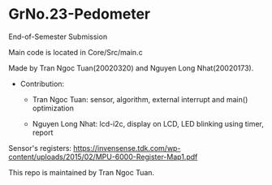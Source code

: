 # GrNo.23-Pedometer
End-of-Semester Submission

Main code is located in Core/Src/main.c

Made by Tran Ngoc Tuan(20020320) and Nguyen Long Nhat(20020173).
- Contribution:
  
  + Tran Ngoc Tuan: sensor, algorithm, external interrupt and main() optimization
  
  + Nguyen Long Nhat: lcd-i2c, display on LCD, LED blinking using timer, report

Sensor's registers: https://invensense.tdk.com/wp-content/uploads/2015/02/MPU-6000-Register-Map1.pdf

This repo is maintained by Tran Ngoc Tuan.
